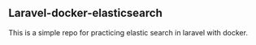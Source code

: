 
## Laravel-docker-elasticsearch

This is a simple repo for practicing elastic search in laravel with docker.
